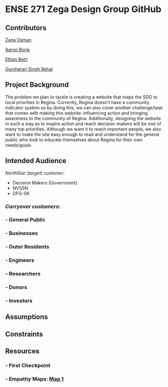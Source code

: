 # ENSE 271 Zega Design Group GitHub

## Contributors
[Zana Osman](https://github.com/Kurdonthego1)

[Aaron Borja](https://github.com/creationNA)

[Ethan Behl](https://github.com/ethos747)

[Gursharan Singh Rehal](https://github.com/gurriiee)

## Project Background
The problem we plan to tackle is creating a website that maps the SDG to local priorities in Regina. Currently, Regina doesn't have a community indicator system so by doing this, we can also cover another challenge/task that comes with making this website: influencing action and bringing awareness to the community of Regina. Additionally, designing the website in such a way as to inspire action and reach decision-makers will be one of many top priorities. Although we want it to reach important people, we also want to make the site easy enough to read and understand for the general public who look to educate themselves about Regina for their own needs/goals.

## Intended Audience
_NorthStar (target) customer_: 
- Decision Makers (Government)
- NVSSN
- DFG-SK

### _Carryover customers_: 
### - General Public
### - Businesses
### - Outer Residents
### - Engineers
### - Researchers
### - Donors
### - Investors

## Assumptions


## Constraints


## Resources
### - First Checkpoint
###    - Empathy Maps: [Map 1](https://github.com/Kurdonthego1/Zega-Design-Group/blob/b6c5f174e3c03712b0aa347949505c2ebf5be25c/Activity%201/Empathy%20Map%20-%20Aaron%20Borja.pdf) 